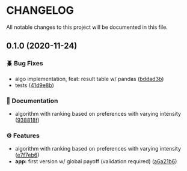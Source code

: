 # CHANGELOG

All notable changes to this project will be documented in this file.

## 0.1.0 (2020-11-24)

### 🪲 Bug Fixes

- algo implementation, feat: result table w/ pandas ([bddad3b](https://github.com/flaudanum/consensus/commit/bddad3bda9515024f2aa42ebd78b4a6cf511ef2a))
- tests ([41d9e8b](https://github.com/flaudanum/consensus/commit/41d9e8ba33f742fce5e9331f38fbbced422161ad))

### 📖 Documentation

- algorithm with ranking based on preferences with varying intensity ([938818f](https://github.com/flaudanum/consensus/commit/938818fd27f219afaaeec6a9431e35bcfbee7bba))

### ⚙️ Features

- algorithm with ranking based on preferences with varying intensity ([e7f7eb6](https://github.com/flaudanum/consensus/commit/e7f7eb6317dbe7722c2a845c186ca4149070dd94))
- **app:** first version w/ global payoff (validation required) ([a6a21b6](https://github.com/flaudanum/consensus/commit/a6a21b6a7062a8dae981b3b6709d61f5027f8f50))
